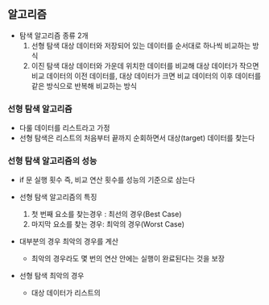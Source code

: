 ## 알고리즘
+ 탐색 알고리즘 종류 2개
	1. 선형 탐색 대상 데이터와 저장되어 있는 데이터를 순서대로 하나씩 비교하는 방식
	2. 이진 탐색 대상 데이터와 가운데 위치한 데이터를 비교해 대상 데이터가 작으면 비교 데이터의 이전 데이터를, 대상 데이터가 크면 비교 데이터의 이후 데이터를 같은 방식으로 반복해 비교하는 방식

### 선형 탐색 알고리즘

+ 다룰 데이터를 리스트라고 가정
+ 선형 탐색은 리스트의 처음부터 끝까지 순회하면서 대상(target) 데이터를 찾는다


### 선형 탐색 알고리즘의 성능
+ if 문 실행 횟수 즉, 비교 연산 횟수를 성능의 기준으로 삼는다
+ 선형 탐색 알고리즘의 특징
	1. 첫 번째 요소를 찾는경우 : 최선의 경우(Best Case)
	2. 마지막 요소를 찾는 경우: 최악의 경우(Worst Case)

+ 대부분의 경우 최악의 경우를 계산
	+ 최악의 경우라도 몇 번의 연산 안에는 실행이 완료된다는 것을 보장
+ 선형 탐색 최악의 경우
	+ 대상 데이터가 리스트의 